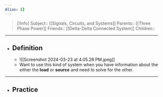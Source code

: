 ```yaml
---
Alias: []
---
```

> [!Info]
> Subject:: [[Signals, Circuits, and Systems]]
> Parents:: [[Three Phase Power]]
> Friends:: [[Delta-Delta Connected System]]
> Children:: 
---
- ## Definition
	- ![[Screenshot 2024-03-23 at 4.05.28 PM.jpeg]]
	- Want to use this kind of system when you have information about the either the **load** or **source** and need to solve for the other.
---
- ## Practice